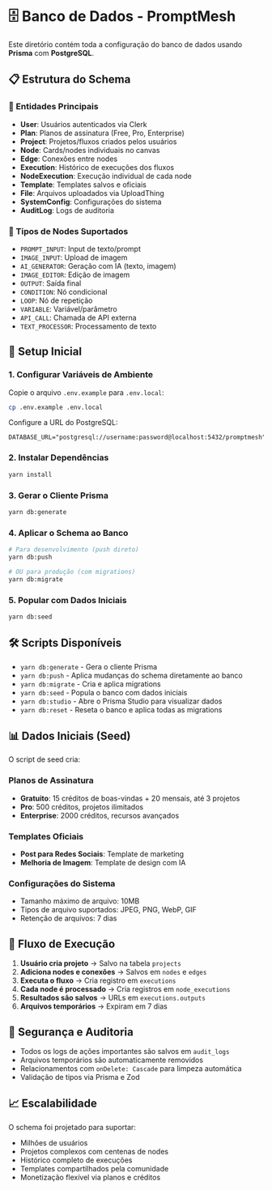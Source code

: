 # 🗄️ Banco de Dados - PromptMesh

Este diretório contém toda a configuração do banco de dados usando **Prisma** com **PostgreSQL**.

## 📋 Estrutura do Schema

### 🔑 Entidades Principais

- **User**: Usuários autenticados via Clerk
- **Plan**: Planos de assinatura (Free, Pro, Enterprise)
- **Project**: Projetos/fluxos criados pelos usuários
- **Node**: Cards/nodes individuais no canvas
- **Edge**: Conexões entre nodes
- **Execution**: Histórico de execuções dos fluxos
- **NodeExecution**: Execução individual de cada node
- **Template**: Templates salvos e oficiais
- **File**: Arquivos uploadados via UploadThing
- **SystemConfig**: Configurações do sistema
- **AuditLog**: Logs de auditoria

### 🎯 Tipos de Nodes Suportados

- `PROMPT_INPUT`: Input de texto/prompt
- `IMAGE_INPUT`: Upload de imagem
- `AI_GENERATOR`: Geração com IA (texto, imagem)
- `IMAGE_EDITOR`: Edição de imagem
- `OUTPUT`: Saída final
- `CONDITION`: Nó condicional
- `LOOP`: Nó de repetição
- `VARIABLE`: Variável/parâmetro
- `API_CALL`: Chamada de API externa
- `TEXT_PROCESSOR`: Processamento de texto

## 🚀 Setup Inicial

### 1. Configurar Variáveis de Ambiente

Copie o arquivo `.env.example` para `.env.local`:

```bash
cp .env.example .env.local
```

Configure a URL do PostgreSQL:
```env
DATABASE_URL="postgresql://username:password@localhost:5432/promptmesh"
```

### 2. Instalar Dependências

```bash
yarn install
```

### 3. Gerar o Cliente Prisma

```bash
yarn db:generate
```

### 4. Aplicar o Schema ao Banco

```bash
# Para desenvolvimento (push direto)
yarn db:push

# OU para produção (com migrations)
yarn db:migrate
```

### 5. Popular com Dados Iniciais

```bash
yarn db:seed
```

## 🛠️ Scripts Disponíveis

- `yarn db:generate` - Gera o cliente Prisma
- `yarn db:push` - Aplica mudanças do schema diretamente ao banco
- `yarn db:migrate` - Cria e aplica migrations
- `yarn db:seed` - Popula o banco com dados iniciais
- `yarn db:studio` - Abre o Prisma Studio para visualizar dados
- `yarn db:reset` - Reseta o banco e aplica todas as migrations

## 📊 Dados Iniciais (Seed)

O script de seed cria:

### Planos de Assinatura
- **Gratuito**: 15 créditos de boas-vindas + 20 mensais, até 3 projetos
- **Pro**: 500 créditos, projetos ilimitados
- **Enterprise**: 2000 créditos, recursos avançados

### Templates Oficiais
- **Post para Redes Sociais**: Template de marketing
- **Melhoria de Imagem**: Template de design com IA

### Configurações do Sistema
- Tamanho máximo de arquivo: 10MB
- Tipos de arquivo suportados: JPEG, PNG, WebP, GIF
- Retenção de arquivos: 7 dias

## 🔄 Fluxo de Execução

1. **Usuário cria projeto** → Salvo na tabela `projects`
2. **Adiciona nodes e conexões** → Salvos em `nodes` e `edges`
3. **Executa o fluxo** → Cria registro em `executions`
4. **Cada node é processado** → Cria registros em `node_executions`
5. **Resultados são salvos** → URLs em `executions.outputs`
6. **Arquivos temporários** → Expiram em 7 dias

## 🔐 Segurança e Auditoria

- Todos os logs de ações importantes são salvos em `audit_logs`
- Arquivos temporários são automaticamente removidos
- Relacionamentos com `onDelete: Cascade` para limpeza automática
- Validação de tipos via Prisma e Zod

## 📈 Escalabilidade

O schema foi projetado para suportar:
- Milhões de usuários
- Projetos complexos com centenas de nodes
- Histórico completo de execuções
- Templates compartilhados pela comunidade
- Monetização flexível via planos e créditos